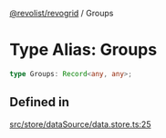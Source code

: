 [@revolist/revogrid](README.md) / Groups

# Type Alias: Groups

```ts
type Groups: Record<any, any>;
```

## Defined in

[src/store/dataSource/data.store.ts:25](https://github.com/revolist/revogrid/blob/babcd934a05d11632dc60c6964673e41a780bbb7/src/store/dataSource/data.store.ts#L25)
